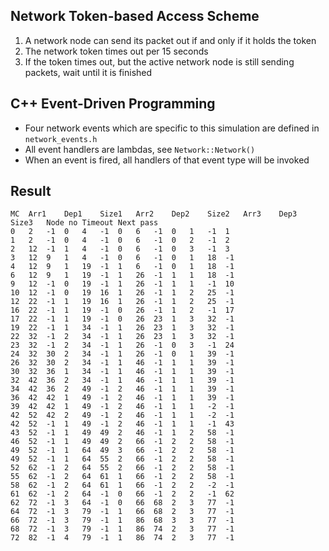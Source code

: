 ## Network Token-based Access Scheme

1. A network node can send its packet out if and only if it holds the token
2. The network token times out per 15 seconds
3. If the token times out, but the active network node is still sending packets, wait until it is finished

## C++ Event-Driven Programming
* Four network events which are specific to this simulation are defined in `network_events.h`
* All event handlers are lambdas, see `Network::Network()`
* When an event is fired, all handlers of that event type will be invoked

## Result
```
MC	Arr1	Dep1	Size1	Arr2	Dep2	Size2	Arr3	Dep3	Size3	Node no	Timeout	Next pass
0	2	-1	0	4	-1	0	6	-1	0	1	-1	1
1	2	-1	0	4	-1	0	6	-1	0	2	-1	2
2	12	-1	1	4	-1	0	6	-1	0	3	-1	3
3	12	9	1	4	-1	0	6	-1	0	1	18	-1
4	12	9	1	19	-1	1	6	-1	0	1	18	-1
6	12	9	1	19	-1	1	26	-1	1	1	18	-1
9	12	-1	0	19	-1	1	26	-1	1	1	-1	10
10	12	-1	0	19	16	1	26	-1	1	2	25	-1
12	22	-1	1	19	16	1	26	-1	1	2	25	-1
16	22	-1	1	19	-1	0	26	-1	1	2	-1	17
17	22	-1	1	19	-1	0	26	23	1	3	32	-1
19	22	-1	1	34	-1	1	26	23	1	3	32	-1
22	32	-1	2	34	-1	1	26	23	1	3	32	-1
23	32	-1	2	34	-1	1	26	-1	0	3	-1	24
24	32	30	2	34	-1	1	26	-1	0	1	39	-1
26	32	30	2	34	-1	1	46	-1	1	1	39	-1
30	32	36	1	34	-1	1	46	-1	1	1	39	-1
32	42	36	2	34	-1	1	46	-1	1	1	39	-1
34	42	36	2	49	-1	2	46	-1	1	1	39	-1
36	42	42	1	49	-1	2	46	-1	1	1	39	-1
39	42	42	1	49	-1	2	46	-1	1	1	-2	-1
42	52	42	2	49	-1	2	46	-1	1	1	-2	-1
42	52	-1	1	49	-1	2	46	-1	1	1	-1	43
43	52	-1	1	49	49	2	46	-1	1	2	58	-1
46	52	-1	1	49	49	2	66	-1	2	2	58	-1
49	52	-1	1	64	49	3	66	-1	2	2	58	-1
49	52	-1	1	64	55	2	66	-1	2	2	58	-1
52	62	-1	2	64	55	2	66	-1	2	2	58	-1
55	62	-1	2	64	61	1	66	-1	2	2	58	-1
58	62	-1	2	64	61	1	66	-1	2	2	-2	-1
61	62	-1	2	64	-1	0	66	-1	2	2	-1	62
62	72	-1	3	64	-1	0	66	68	2	3	77	-1
64	72	-1	3	79	-1	1	66	68	2	3	77	-1
66	72	-1	3	79	-1	1	86	68	3	3	77	-1
68	72	-1	3	79	-1	1	86	74	2	3	77	-1
72	82	-1	4	79	-1	1	86	74	2	3	77	-1
```
